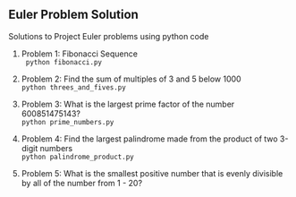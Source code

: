 ## Euler Problem Solution

Solutions to Project Euler problems using python code 

1. Problem 1: Fibonacci Sequence  
  ``` python fibonacci.py```

1. Problem 2: Find the sum of multiples of 3 and 5 below 1000  
   ``` python threes_and_fives.py ```

1. Problem 3: What is the largest prime factor of the number 600851475143?  
  ``` python prime_numbers.py ```

1. Problem 4: Find the largest palindrome made from the product of two 3-digit numbers  
  ``` python palindrome_product.py ```

1. Problem 5: What is the smallest positive number that is evenly divisible by all of the number from 1 - 20?  


